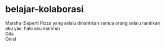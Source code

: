# belajar-kolaborasi
Marsha (Seperti Pizza yang selalu dinantikan semua orang selalu nantikan aku yaa, halo aku marsha) <br>
Gita <br>
Oniel <br>
